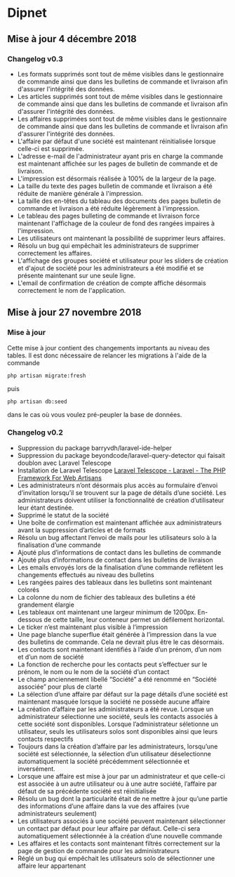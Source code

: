 # Dipnet

## Mise à jour 4 décembre 2018

### Changelog v0.3

- Les formats supprimés sont tout de même visibles dans le gestionnaire de commande ainsi que dans les bulletins de commande et livraison afin d'assurer l'intégrité des données.
- Les articles supprimés sont tout de même visibles dans le gestionnaire de commande ainsi que dans les bulletins de commande et livraison afin d'assurer l'intégrité des données.
- Les affaires supprimées sont tout de même visibles dans le gestionnaire de commande ainsi que dans les bulletins de commande et livraison afin d'assurer l'intégrité des données.
- L'affaire par défaut d'une société est maintenant réinitialisée lorsque celle-ci est supprimée.
- L'adresse e-mail de l'administrateur ayant pris en charge la commande est maintenant affichée sur les pages de bulletin de commande et de livraison.
- L'impression est désormais réalisée à 100% de la largeur de la page.
- La taille du texte des pages bulletin de commande et livraison a été réduite de manière générale à l'impression.
- La taille des en-têtes du tableau des documents des pages bulletin de commande et livraison a été réduite légèrement à l'impression.
- Le tableau des pages bulleting de commande et livraison force maintenant l'affichage de la couleur de fond des rangées impaires à l'impression.
- Les utilisateurs ont maintenant la possibilité de supprimer leurs affaires.
- Résolu un bug qui empêchait les administrateurs de supprimer correctement les affaires.
- L'affichage des groupes société et utilisateur pour les sliders de création et d'ajout de société pour les administrateurs a été modifié et se présente maintenant sur une seule ligne.
- L'email de confirmation de création de compte affiche désormais correctement le nom de l'application.

## Mise à jour 27 novembre 2018

### Mise à jour

Cette mise à jour contient des changements importants au niveau des tables. Il est donc nécessaire de relancer les migrations à l'aide de la commande

```cli
php artisan migrate:fresh
```

puis

```cli
php artisan db:seed
```

dans le cas où vous voulez pré-peupler la base de données. 

### Changelog v0.2

- Suppression du package barryvdh/laravel-ide-helper
- Suppression du package beyondcode/laravel-query-detector qui faisait doublon avec Laravel Telescope
- Installation de Laravel Telescope [Laravel Telescope - Laravel - The PHP Framework For Web Artisans](https://laravel.com/docs/5.7/telescope)
- Les administrateurs n’ont désormais plus accès au formulaire d’envoi d’invitation lorsqu’il se trouvent sur la page de détails d’une société. Les administrateurs doivent utiliser la fonctionnalité de création d’utilisateur leur étant destinée.
- Supprimé le statut de la société
- Une boîte de confirmation est maintenant affichée aux administrateurs avant la suppression d’articles et de formats
- Résolu un bug affectant l’envoi de mails pour les utilisateurs solo à la finalisation d’une commande
- Ajouté plus d’informations de contact dans les bulletins de commande
- Ajouté plus d’informations de contact dans les bulletins de livraison
-  Les emails envoyés lors de la finalisation d’une commande reflètent les changements effectués au niveau des bulletins
- Les rangées paires des tableaux dans les bulletins sont maintenant colorés
- La colonne du nom de fichier des tableaux des bulletins a été grandement élargie
- Les tableaux ont maintenant une largeur minimum de 1200px. En-dessous de cette taille, leur conteneur permet un défilement horizontal.
- Le ticker n’est maintenant plus visible à l’impression
- Une page blanche superflue était générée à l’impression dans la vue des bulletins de commande. Cela ne devrait plus être le cas désormais.
- Les contacts sont maintenant identifiés à l’aide d’un prénom, d’un nom et d’un nom de société
- La fonction de recherche pour les contacts peut s’effectuer sur le prénom, le nom ou le nom de la société d’un contact
- Le champ anciennement libellé “Société” a été renommé en “Société associée” pour plus de clarté
- La sélection d’une affaire par défaut sur la page détails d’une société est maintenant masquée lorsque la société ne possède aucune affaire
- La création d’affaire par les administrateurs a été revue. Lorsque un administrateur sélectionne une société, seuls les contacts associés à cette société sont disponibles. Lorsque l’administrateur séletionne un utilisateur, seuls les utilisateurs solos sont disponibles ainsi que leurs contacts respectifs
- Toujours dans la création d’affaire par les administrateurs, lorsqu’une société est sélectionnée, la sélection d’un utilisateur déselectionne automatiquement la société précédemment sélectionnée et inversément.
- Lorsque une affaire est mise à jour par un administrateur et que celle-ci est associée à un autre utilisateur ou à une autre société, l’affaire par défaut de sa précédente société est réinitialisée
- Résolu un bug dont la particularité était de ne mettre à jour qu’une partie des informations d’une affaire dans la vue des affaires (vue administrateurs seulement)
- Les utilisateurs associés à une société peuvent maintenant sélectionner un contact par défaut pour leur affaire par défaut. Celle-ci sera automatiquement sélectionnée à la création d’une nouvelle commande
- Les affaires et les contacts sont maintenant filtrés correctement sur la page de gestion de commande pour les administrateurs
- Réglé un bug qui empêchait les utilisateurs solo de sélectionner une affaire leur appartenant